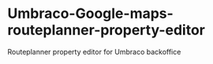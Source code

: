 # Umbraco-Google-maps-routeplanner-property-editor
Routeplanner property editor for Umbraco backoffice

